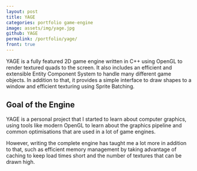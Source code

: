 ```yaml
---
layout: post
title: YAGE
categories: portfolio game-engine
image: assets/img/yage.jpg
github: YAGE
permalink: /portfolio/yage/
front: true
---
```


YAGE is a fully featured 2D game engine written in C++ using OpenGL to render
textured quads to the screen. It also includes an efficient and extensible
Entity Component System to handle many different game objects. In addition to
that, it provides a simple interface to draw shapes to a window and efficient
texturing using Sprite Batching.

## Goal of the Engine

YAGE is a personal project that I started to learn about computer graphics,
using tools like modern OpenGL to learn about the graphics pipeline and common
optimisations that are used in a lot of game engines.

However, writing the complete engine has taught me a lot more in addition to
that, such as efficient memory management by taking advantage of caching to keep
load times short and the number of textures that can be drawn high.
